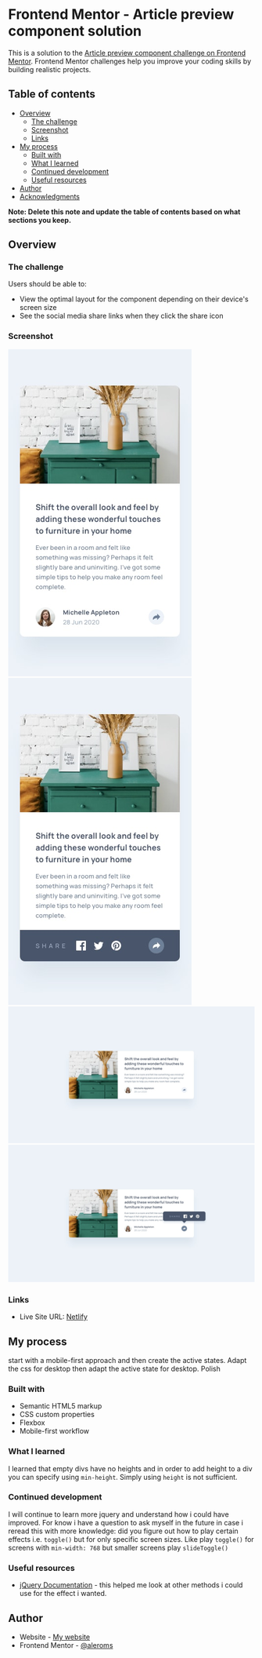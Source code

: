 # Frontend Mentor - Article preview component solution

This is a solution to the [Article preview component challenge on Frontend Mentor](https://www.frontendmentor.io/challenges/article-preview-component-dYBN_pYFT). Frontend Mentor challenges help you improve your coding skills by building realistic projects. 

## Table of contents

- [Overview](#overview)
  - [The challenge](#the-challenge)
  - [Screenshot](#screenshot)
  - [Links](#links)
- [My process](#my-process)
  - [Built with](#built-with)
  - [What I learned](#what-i-learned)
  - [Continued development](#continued-development)
  - [Useful resources](#useful-resources)
- [Author](#author)
- [Acknowledgments](#acknowledgments)

**Note: Delete this note and update the table of contents based on what sections you keep.**

## Overview

### The challenge

Users should be able to:

- View the optimal layout for the component depending on their device's screen size
- See the social media share links when they click the share icon

### Screenshot

![](./design/mobile-design.jpg)
![](./design/mobile-active-state.jpg)
![](./design/desktop-design.jpg)
![](./design/desktop-active-state.jpg)

### Links

- Live Site URL: [Netlify](https://storied-fudge-4be392.netlify.app/)

## My process
start with a mobile-first approach and then create the active states. Adapt the css for desktop then adapt the active state for desktop. Polish
### Built with

- Semantic HTML5 markup
- CSS custom properties
- Flexbox
- Mobile-first workflow

### What I learned
I learned that empty divs have no heights and in order to add height to a div you can specify using `min-height`. Simply using `height` is not sufficient.

### Continued development
I will continue to learn more jquery and understand how i could have improved. For know i have a question to ask myself in the future in case i reread this with more knowledge: did you figure out how to play certain effects i.e. `toggle()` but for only specific screen sizes. Like play `toggle()` for screens with `min-width: 768` but smaller screens play `slideToggle()`

### Useful resources

- [jQuery Documentation](https://learn.jquery.com/using-jquery-core/document-ready/) - this helped me look at other methods i could use for the effect i wanted.
## Author

- Website - [My website](https://santiagosites.netlify.app/)
- Frontend Mentor - [@aleroms](https://www.frontendmentor.io/profile/aleroms)
